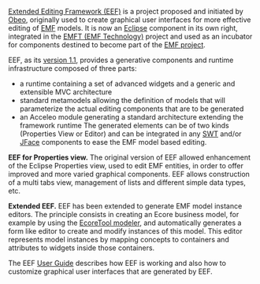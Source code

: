 [Extended Editing Framework (EEF)](http://www.eclipse.org/modeling/emft/?project=eef) is a project proposed and initiated by [Obeo](http://www.obeo.fr/), originally used to create graphical user interfaces for more effective editing of [EMF](http://www.eclipse.org/modeling/emf/) models. It is now an [Eclipse](http://www.eclipse.org/) component in its own right, integrated in the [EMFT (EMF Technology)](http://www.eclipse.org/modeling/emft/) project and used as an incubator for components destined to become part of the [EMF project](http://www.eclipse.org/modeling/emf/).

EEF, as its [version 1.1](http://wiki.eclipse.org/EEF/Installation_Guide), provides a generative components and runtime infrastructure composed of three parts:
  * a runtime containing a set of advanced widgets and a generic and extensible MVC architecture
  * standard metamodels allowing the definition of models that will parameterize the actual editing components that are to be generated
  * an Acceleo module generating a standard architecture extending the framework runtime
The generated elements can be of two kinds (Properties View or Editor) and can be integrated in any [SWT](http://www.eclipse.org/swt/) and/or [JFace](http://wiki.eclipse.org/JFace) components to ease the EMF model based editing.

**EEF for Properties view.** The original version of EEF allowed enhancement of the Eclipse Properties view, used to edit EMF entities, in order to offer improved and more varied graphical components. EEF allows construction of a multi tabs view, management of lists and different simple data types, etc.

**Extended EEF.** EEF has been extended to generate EMF model instance editors. The principle consists in creating an Ecore business model, for example by using the [EcoreTool modeler](http://www.eclipse.org/modeling/emft/?project=ecoretools), and automatically generates a form like editor to create and modify instances of this model. This editor represents model instances by mapping concepts to containers and attributes to widgets inside those containers.

The EEF [User Guide](http://wiki.eclipse.org/EEF/User_Guide) describes how EEF is working and also how to customize graphical user interfaces that are generated by EEF.
